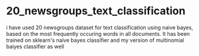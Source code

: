 # 20_newsgroups_text_classification
i have used 20 newsgroups dataset for text classification using naive bayes, based on the most frequently occuring words in all documents. It has been trained on sklearn's naive bayes classifier and my version of multinomial baiyes classifier as well
